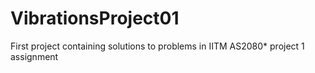 # VibrationsProject01
First project containing solutions to problems in IITM AS2080* project 1 assignment
